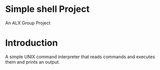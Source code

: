 # Simple shell Project
An ALX Group Project

# Introduction
A simple UNIX command interpreter that reads commands and executes them and prints an output.
